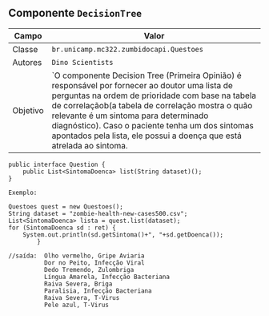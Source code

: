 ## Componente `DecisionTree`
Campo | Valor
----- | -----
Classe | `br.unicamp.mc322.zumbidocapi.Questoes`
Autores | `Dino Scientists`
Objetivo | `O componente Decision Tree (Primeira Opinião) é responsável por fornecer ao doutor uma lista de perguntas na ordem de prioridade com base na tabela de correlaçãob(a tabela de correlação mostra o quão relevante é um sintoma para determinado diagnóstico). Caso o paciente tenha um dos sintomas apontados pela lista, ele possui a doença que está atrelada ao sintoma.

```
public interface Question {
    public List<SintomaDoenca> list(String dataset)();
}

Exemplo:

Questoes quest = new Questoes();
String dataset = "zombie-health-new-cases500.csv";
List<SintomaDoenca> lista = quest.list(dataset);
for (SintomaDoenca sd : ret) {
    System.out.println(sd.getSintoma()+", "+sd.getDoenca());
		}

//saída:  Olho vermelho, Gripe Aviaria
          Dor no Peito, Infecção Viral
          Dedo Tremendo, Zulombriga
          Língua Amarela, Infecção Bacteriana
          Raiva Severa, Briga
          Paralisia, Infecção Bacteriana
          Raiva Severa, T-Virus
          Pele azul, T-Virus 
```
